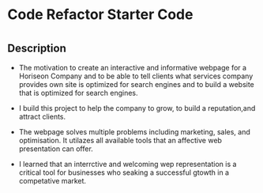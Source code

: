 # Code Refactor Starter Code
# <Horiseon Webpage>

## Description

* The motivation to create an interactive and informative webpage for a Horiseon Company and to be able to tell clients what  services company provides own site is optimized for search engines and to build a  website that is optimized for search engines.


* I build this project to help the company to grow, to build a reputation,and attract clients. 

* The webpage solves multiple problems including marketing, sales, and optimisation. It utilazes all available tools that an affective web presentation can offer. 

* I learned that an interrctive and welcoming wep representation is a critical tool for businesses who seaking a successful gtowth in a competative market. 